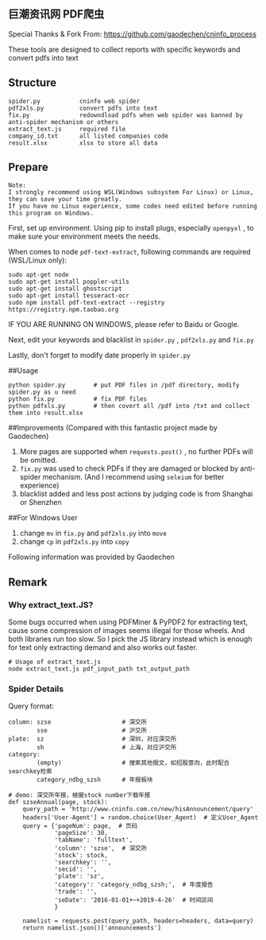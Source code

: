 ## 巨潮资讯网 PDF爬虫

Special Thanks & Fork From: https://github.com/gaodechen/cninfo_process

These tools are designed to collect reports with specific keywords and convert pdfs into text

## Structure

    spider.py           cninfo web spider
    pdf2xls.py          convert pdfs into text
    fix.py              redowndload pdfs when web spider was banned by anti-spider mechanism or others
    extract_text.js     required file
    company_id.txt      all listed companies code
    result.xlsx         xlsx to store all data

## Prepare
```
Note:
I strongly recommend using WSL(Windows subsystem For Linux) or Linux, they can save your time greatly.
If you have no Linux experience, some codes need edited before running this program on Windows. 
```

First, set up environment. Using pip to install plugs, especially `openpyxl` , to make sure your environment meets the needs.

When comes to node `pdf-text-extract`, following commands are required (WSL/Linux only):
```
sudo apt-get node
sudo apt-get install poppler-utils
sudo apt-get install ghostscript
sudo apt-get install tesseract-ocr
sudo npm install pdf-text-extract --registry https://registry.npm.taobao.org
```
IF YOU ARE RUNNING ON WINDOWS, please refer to Baidu or Google.

Next, edit your keywords and blacklist in `spider.py` , `pdf2xls.py` and `fix.py`

Lastly, don't forget to modify date properly in `spider.py`

##Usage

```
python spider.py        # put PDF files in /pdf directory, modify spider.py as u need
python fix.py           # fix PDF files
python pdfxls.py       	# then covert all /pdf into /txt and collect them into result.xlsx
```

##Improvements
(Compared with this fantastic project made by Gaodechen)
1. More pages are supported when `requests.post()` , no further PDFs will be omitted.
2. `fix.py` was used to check PDFs if they are damaged or blocked by anti-spider mechanism.
(And I recommend using `seleium` for better experience)
3. blacklist added and less post actions by judging code is from Shanghai or Shenzhen  


##For Windows User
1. change `mv` in `fix.py` and `pdf2xls.py` into `move`
2. change `cp` in `pdf2xls.py` into `copy`


Following information was provided by Gaodechen

## Remark

### Why extract_text.JS?

Some bugs occurred when using PDFMiner & PyPDF2 for extracting text, cause some compression of images seems illegal for those wheels. And both libraries run too slow. So I pick the JS library instead which is enough for text only extracting demand and also works out faster.

```
# Usage of extract_text.js
node extract_text.js pdf_input_path txt_output_path
```

### Spider Details

Query format:

    column: szse                    # 深交所
            sse                     # 沪交所
    plate:  sz                      # 深圳，对应深交所
            sh                      # 上海，对应沪交所
    category:
            (empty)                 # 搜索其他报文，如招股意向，此时配合searchkey检索
            category_ndbg_szsh      # 年报板块

```
# demo: 深交所年报，根据stock number下载年报
def szseAnnual(page, stock):
    query_path = 'http://www.cninfo.com.cn/new/hisAnnouncement/query'
    headers['User-Agent'] = random.choice(User_Agent)  # 定义User_Agent
    query = {'pageNum': page,  # 页码
             'pageSize': 30,
             'tabName': 'fulltext',
             'column': 'szse',  # 深交所
             'stock': stock,
             'searchkey': '',
             'secid': '',
             'plate': 'sz',
             'category': 'category_ndbg_szsh;',  # 年度报告
             'trade': '',
             'seDate': '2016-01-01+~+2019-4-26'  # 时间区间
             }

    namelist = requests.post(query_path, headers=headers, data=query)
    return namelist.json()['announcements']

```
